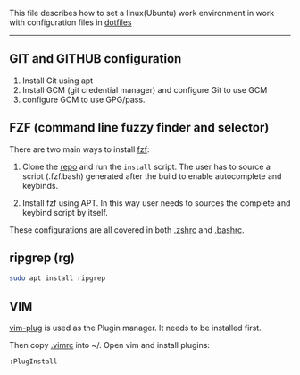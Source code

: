 This file describes how to set a linux(Ubuntu) work environment in work with configuration files in [dotfiles](dotfiles)

---

## GIT and GITHUB configuration

1. Install Git using apt
2. Install GCM (git credential manager) and configure Git to use GCM
3. configure GCM to use GPG/pass.

## FZF (command line fuzzy finder and selector)

There are two main ways to install [fzf](https://github.com/junegunn/fzf):

1. Clone the [repo](https://github.com/junegunn/fzf) and run the `install` script. The user has to source a script (.fzf.bash) generated after the build to enable autocomplete and keybinds.

2. Install fzf using APT. In this way user needs to sources the complete and keybind script by itself.

These configurations are all covered in both [.zshrc](dotfiles/.zshrc) and [.bashrc](dotfiles/.bashrc).

## ripgrep (rg)

```bash
sudo apt install ripgrep
```

## VIM

[vim-plug](https://github.com/junegunn/vim-plug) is used as the Plugin manager. It needs to be installed first.  

Then copy [.vimrc](dotfiles/.vimrc) into ~/. Open vim and install plugins:

```vim
:PlugInstall
``` 
